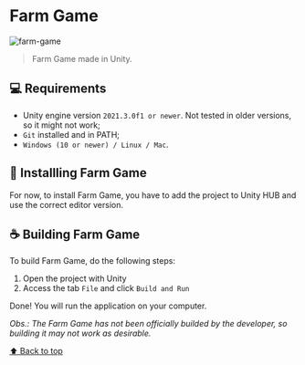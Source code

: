 # Farm Game

![farm-game](https://user-images.githubusercontent.com/44238339/170262347-73eefe43-b0b2-493b-9e2c-f12e7229bff7.png)

> Farm Game made in Unity.

## 💻 Requirements
* Unity engine version `2021.3.0f1 or newer`. Not tested in older versions, so it might not work;
* `Git` installed and in PATH;
* `Windows (10 or newer) / Linux / Mac`.

## 🚀 Installling Farm Game
For now, to install Farm Game, you have to add the project to Unity HUB and use the correct editor version.

## ☕ Building Farm Game
To build Farm Game, do the following steps:

1. Open the project with Unity
2. Access the tab `File` and click `Build and Run`

Done! You will run the application on your computer.

*Obs.: The Farm Game has not been officially builded by the developer, so building it may not work as desirable.*

[⬆ Back to top](#3d-tic-tac-toe)<br>
